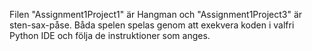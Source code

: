 Filen "Assignment1Project1" är Hangman  och "Assignment1Project3" är sten-sax-påse. Båda spelen spelas genom att exekvera koden i valfri Python IDE och följa de instruktioner som anges.
